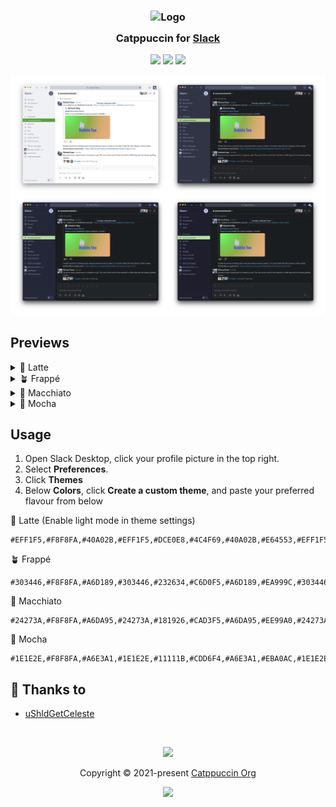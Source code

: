 <h3 align="center">
	<img src="https://raw.githubusercontent.com/catppuccin/catppuccin/main/assets/logos/exports/1544x1544_circle.png" width="100" alt="Logo"/><br/>
	<img src="https://raw.githubusercontent.com/catppuccin/catppuccin/main/assets/misc/transparent.png" height="30" width="0px"/>
	Catppuccin for <a href="https://slack.com">Slack</a>
	<img src="https://raw.githubusercontent.com/catppuccin/catppuccin/main/assets/misc/transparent.png" height="30" width="0px"/>
</h3>

<p align="center">
	<a href="https://github.com/catppuccin/slack/stargazers"><img src="https://img.shields.io/github/stars/catppuccin/slack?colorA=363a4f&colorB=b7bdf8&style=for-the-badge"></a>
	<a href="https://github.com/catppuccin/slack/issues"><img src="https://img.shields.io/github/issues/catppuccin/slack?colorA=363a4f&colorB=f5a97f&style=for-the-badge"></a>
	<a href="https://github.com/catppuccin/slack/contributors"><img src="https://img.shields.io/github/contributors/catppuccin/slack?colorA=363a4f&colorB=a6da95&style=for-the-badge"></a>
</p>

<p align="center">
	<img src="assets/preview.webp"/>
</p>

## Previews

<details>
<summary>🌻 Latte</summary>
<img src="https://raw.githubusercontent.com/catppuccin/slack/main/assets/latte.webp"/>
</details>
<details>
<summary>🪴 Frappé</summary>
<img src="https://raw.githubusercontent.com/catppuccin/slack/main/assets/frappe.webp"/>
</details>
<details>
<summary>🌺 Macchiato</summary>
<img src="https://raw.githubusercontent.com/catppuccin/slack/main/assets/macchiato.webp"/>
</details>
<details>
<summary>🌿 Mocha</summary>
<img src="https://raw.githubusercontent.com/catppuccin/slack/main/assets/mocha.webp"/>
</details>

## Usage

1. Open Slack Desktop, click your profile picture in the top right.
2. Select **Preferences**.
3. Click **Themes**
4. Below **Colors**, click **Create a custom theme**, and paste your preferred flavour from below

🌻 Latte (Enable light mode in theme settings)

```
#EFF1F5,#F8F8FA,#40A02B,#EFF1F5,#DCE0E8,#4C4F69,#40A02B,#E64553,#EFF1F5,#4C4F69
```

🪴 Frappé

```
#303446,#F8F8FA,#A6D189,#303446,#232634,#C6D0F5,#A6D189,#EA999C,#303446,#C6D0F5
```

🌺 Macchiato

```
#24273A,#F8F8FA,#A6DA95,#24273A,#181926,#CAD3F5,#A6DA95,#EE99A0,#24273A,#CAD3F5
```

🌿 Mocha

```
#1E1E2E,#F8F8FA,#A6E3A1,#1E1E2E,#11111B,#CDD6F4,#A6E3A1,#EBA0AC,#1E1E2E,#CDD6F4
```

## 💝 Thanks to

- [uShldGetCeleste](https://github.com/uShldGetCeleste)

&nbsp;

<p align="center">
	<img src="https://raw.githubusercontent.com/catppuccin/catppuccin/main/assets/footers/gray0_ctp_on_line.svg?sanitize=true" />
</p>

<p align="center">
	Copyright &copy; 2021-present <a href="https://github.com/catppuccin" target="_blank">Catppuccin Org</a>
</p>

<p align="center">
	<a href="https://github.com/catppuccin/catppuccin/blob/main/LICENSE"><img src="https://img.shields.io/static/v1.svg?style=for-the-badge&label=License&message=MIT&logoColor=d9e0ee&colorA=363a4f&colorB=b7bdf8"/></a>
</p>
